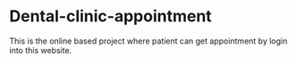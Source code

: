 # Dental-clinic-appointment
This is the online based project where patient can get appointment by login into this website.
